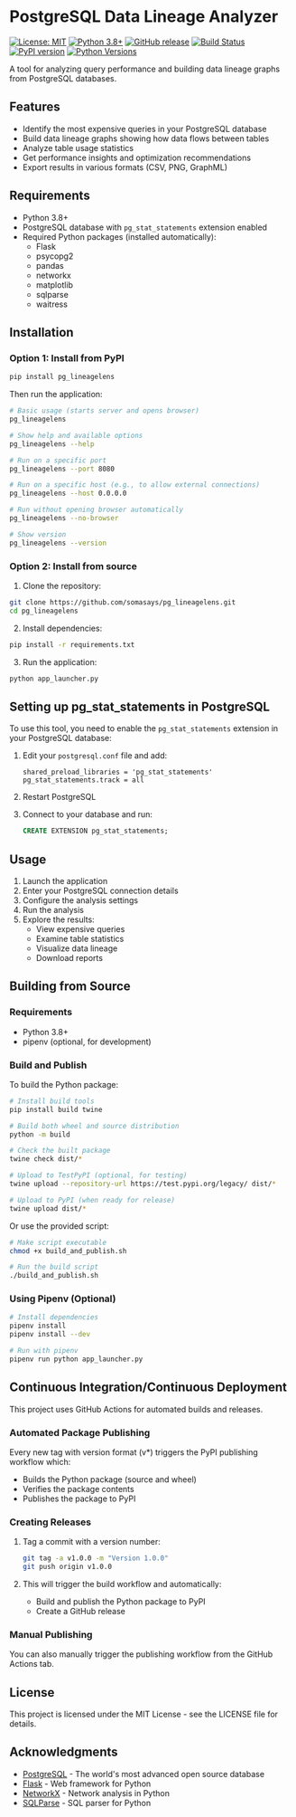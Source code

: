 # PostgreSQL Data Lineage Analyzer

[![License: MIT](https://img.shields.io/badge/License-MIT-yellow.svg)](https://opensource.org/licenses/MIT)
[![Python 3.8+](https://img.shields.io/badge/python-3.8+-blue.svg)](https://www.python.org/downloads/)
[![GitHub release](https://img.shields.io/github/v/release/somasays/pg_lineagelens)](https://github.com/somasays/pg_lineagelens/releases)
[![Build Status](https://img.shields.io/github/actions/workflow/status/somasays/pg_lineagelens/build.yml?branch=main)](https://github.com/somasays/pg_lineagelens/actions)
[![PyPI version](https://img.shields.io/pypi/v/pg-lineagelens)](https://pypi.org/project/pg-lineagelens/) 
[![Python Versions](https://img.shields.io/pypi/pyversions/pg-lineagelens)](https://pypi.org/project/pg-lineagelens/)

A tool for analyzing query performance and building data lineage graphs from PostgreSQL databases.

## Features

- Identify the most expensive queries in your PostgreSQL database
- Build data lineage graphs showing how data flows between tables
- Analyze table usage statistics
- Get performance insights and optimization recommendations
- Export results in various formats (CSV, PNG, GraphML)

## Requirements

- Python 3.8+
- PostgreSQL database with `pg_stat_statements` extension enabled
- Required Python packages (installed automatically):
  - Flask
  - psycopg2
  - pandas
  - networkx
  - matplotlib
  - sqlparse
  - waitress

## Installation

### Option 1: Install from PyPI

```bash
pip install pg_lineagelens
```

Then run the application:

```bash
# Basic usage (starts server and opens browser)
pg_lineagelens

# Show help and available options
pg_lineagelens --help

# Run on a specific port
pg_lineagelens --port 8080

# Run on a specific host (e.g., to allow external connections)
pg_lineagelens --host 0.0.0.0

# Run without opening browser automatically
pg_lineagelens --no-browser

# Show version
pg_lineagelens --version
```

### Option 2: Install from source

1. Clone the repository:

```bash
git clone https://github.com/somasays/pg_lineagelens.git
cd pg_lineagelens
```

2. Install dependencies:

```bash
pip install -r requirements.txt
```

3. Run the application:

```bash
python app_launcher.py
```

## Setting up pg_stat_statements in PostgreSQL

To use this tool, you need to enable the `pg_stat_statements` extension in your PostgreSQL database:

1. Edit your `postgresql.conf` file and add:
   ```
   shared_preload_libraries = 'pg_stat_statements'
   pg_stat_statements.track = all
   ```

2. Restart PostgreSQL

3. Connect to your database and run:
   ```sql
   CREATE EXTENSION pg_stat_statements;
   ```

## Usage

1. Launch the application
2. Enter your PostgreSQL connection details
3. Configure the analysis settings
4. Run the analysis
5. Explore the results:
   - View expensive queries
   - Examine table statistics
   - Visualize data lineage
   - Download reports

## Building from Source

### Requirements

- Python 3.8+
- pipenv (optional, for development)

### Build and Publish

To build the Python package:

```bash
# Install build tools
pip install build twine

# Build both wheel and source distribution
python -m build

# Check the built package
twine check dist/*

# Upload to TestPyPI (optional, for testing)
twine upload --repository-url https://test.pypi.org/legacy/ dist/*

# Upload to PyPI (when ready for release)
twine upload dist/*
```

Or use the provided script:

```bash
# Make script executable
chmod +x build_and_publish.sh

# Run the build script
./build_and_publish.sh
```

### Using Pipenv (Optional)

```bash
# Install dependencies
pipenv install
pipenv install --dev

# Run with pipenv
pipenv run python app_launcher.py
```

## Continuous Integration/Continuous Deployment

This project uses GitHub Actions for automated builds and releases.

### Automated Package Publishing

Every new tag with version format (v*) triggers the PyPI publishing workflow which:
- Builds the Python package (source and wheel)
- Verifies the package contents
- Publishes the package to PyPI

### Creating Releases

1. Tag a commit with a version number:
   ```bash
   git tag -a v1.0.0 -m "Version 1.0.0"
   git push origin v1.0.0
   ```

2. This will trigger the build workflow and automatically:
   - Build and publish the Python package to PyPI
   - Create a GitHub release

### Manual Publishing

You can also manually trigger the publishing workflow from the GitHub Actions tab.

## License

This project is licensed under the MIT License - see the LICENSE file for details.

## Acknowledgments

- [PostgreSQL](https://www.postgresql.org/) - The world's most advanced open source database
- [Flask](https://flask.palletsprojects.com/) - Web framework for Python
- [NetworkX](https://networkx.org/) - Network analysis in Python
- [SQLParse](https://github.com/andialbrecht/sqlparse) - SQL parser for Python